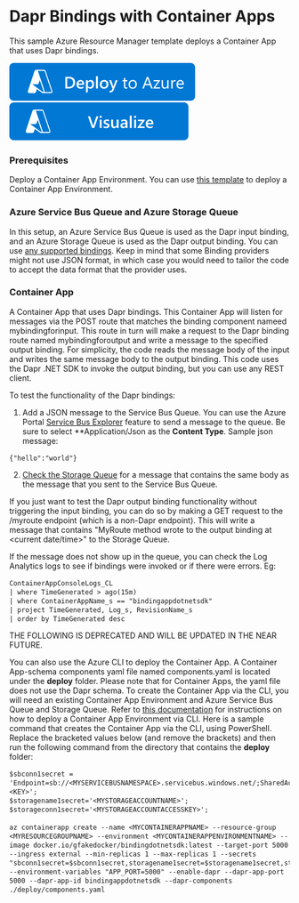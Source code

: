 # Dapr Bindings with Container Apps
This sample Azure Resource Manager template deploys a Container App that uses Dapr bindings.

[![Deploy To Azure](https://raw.githubusercontent.com/Azure/azure-quickstart-templates/master/1-CONTRIBUTION-GUIDE/images/deploytoazure.svg?sanitize=true)](https://portal.azure.com/#create/Microsoft.Template/uri/https%3A%2F%2Fraw.githubusercontent.com%2Fazureossd%2FContainer-Apps%2Fmaster%2FDapr%2Fbindings%2Fdotnet-sdk%2Fbinding-example-dotnet-sdk%2Fdeploy%2Fazuredeploy.json)  [![Visualize](https://raw.githubusercontent.com/Azure/azure-quickstart-templates/master/1-CONTRIBUTION-GUIDE/images/visualizebutton.svg?sanitize=true)](http://armviz.io/#/?load=https%3A%2F%2Fraw.githubusercontent.com%2Fazureossd%2FContainer-Apps%2Fmaster%2FDapr%2Fbindings%2Fdotnet-sdk%2Fbinding-example-dotnet-sdk%2Fdeploy%2Fazuredeploy.json)

### Prerequisites
Deploy a Container App Environment.
You can use [this template](https://github.com/azureossd/Container-Apps/tree/master/ContainerAppEnvironment/deploy) to deploy a Container App Environment.

### Azure Service Bus Queue and Azure Storage Queue

In this setup, an Azure Service Bus Queue is used as the Dapr input binding, and an Azure Storage Queue is used as the Dapr output binding. You can use [any supported bindings](https://docs.dapr.io/reference/components-reference/supported-bindings/). Keep in mind that some Binding providers might not use JSON format, in which case you would need to tailor the code to accept the data format that the provider uses.

### Container App

A Container App that uses Dapr bindings. This Container App will listen for messages via the POST route that matches the binding component nameed mybindingforinput.
This route in turn will make a request to the Dapr binding route named mybindingforoutput and write a message to the specified output binding. For simplicity, the code reads the message body of the input and writes the same message body to the output binding. This code uses the Dapr .NET SDK to invoke the output binding, but you can use any REST client.

To test the functionality of the Dapr bindings:
1. Add a JSON message to the Service Bus Queue. You can use the Azure Portal [Service Bus Explorer](https://docs.microsoft.com/azure/service-bus-messaging/explorer#using-the-service-bus-explorer) feature to send a message to the queue. Be sure to select **Application/Json as the **Content Type**. Sample json message:

```
{"hello":"world"}
```

2. [Check the Storage Queue](https://docs.microsoft.com/azure/storage/queues/storage-quickstart-queues-portal#view-message-properties) for a message that contains the same body as the message that you sent to the Service Bus Queue.

If you just want to test the Dapr output binding functionality without triggering the input binding, you can do so by making a GET request to the /myroute endpoint (which is a non-Dapr endpoint). This will write a message that contains "MyRoute method wrote to the output binding at <current date/time>" to the Storage Queue.

If the message does not show up in the queue, you can check the Log Analytics logs to see if bindings were invoked or if there were errors. Eg:

```
ContainerAppConsoleLogs_CL
| where TimeGenerated > ago(15m)
| where ContainerAppName_s == "bindingappdotnetsdk"
| project TimeGenerated, Log_s, RevisionName_s
| order by TimeGenerated desc
```

THE FOLLOWING IS DEPRECATED AND WILL BE UPDATED IN THE NEAR FUTURE.

You can also use the Azure CLI to deploy the Container App. A Container App-schema components yaml file named components.yaml is located under the **deploy** folder. Please note that for Container Apps, the yaml file does not use the Dapr schema. To create the Container App via the CLI, you will need an existing Container App Environment and Azure Service Bus Queue and Storage Queue. Refer to [this documentation](https://docs.microsoft.com/azure/container-apps/get-started?tabs=bash) for instructions on how to deploy a Container App Environment via CLI. Here is a sample command that creates the Container App via the CLI, using PowerShell. Replace the bracketed values below (and remove the brackets) and then run the following command from the directory that contains the **deploy** folder:

```
$sbconn1secret = 'Endpoint=sb://<MYSERVICEBUSNAMESPACE>.servicebus.windows.net/;SharedAccessKeyName=RootManageSharedAccessKey;SharedAccessKey=<KEY>';
$storagename1secret='<MYSTORAGEACCOUNTNAME>';
$storageconn1secret='<MYSTORAGEACCOUNTACCESSKEY>';

az containerapp create --name <MYCONTAINERAPPNAME> --resource-group <MYRESOURCEGROUPNAME> --environment <MYCONTAINERAPPENVIRONMENTNAME> --image docker.io/gfakedocker/bindingdotnetsdk:latest --target-port 5000 --ingress external --min-replicas 1 --max-replicas 1 --secrets "sbconn1secret=$sbconn1secret,storagename1secret=$storagename1secret,storageconn1secret=$storageconn1secret" --environment-variables "APP_PORT=5000" --enable-dapr --dapr-app-port 5000 --dapr-app-id bindingappdotnetsdk --dapr-components ./deploy/components.yaml

```
